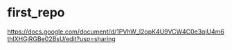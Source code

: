 # first_repo
https://docs.google.com/document/d/1PVhW_l2opK4U9VCW4C0e3qiU4m6thlXHGjRGBe02BsU/edit?usp=sharing
